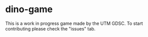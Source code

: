 # dino-game
This is a work in progress game made by the UTM GDSC.
To start contributing please check the "issues" tab.
